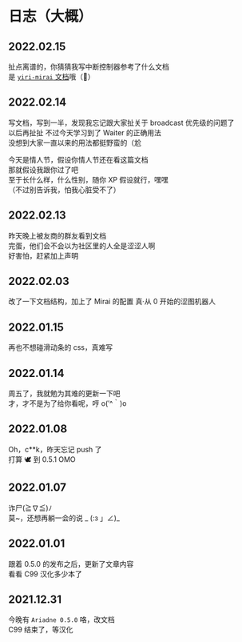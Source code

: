 # 日志（大概）

[^_^]: 其实，真实想法都在注释里

<h2>2022.02.15</h2>

扯点离谱的，你猜猜我写中断控制器参考了什么文档  
是 [`yiri-mirai` 文档](https://yiri-mirai.wybxc.cc/docs/extensions/trigger/interrupt)哦（:herb:）

<h2>2022.02.14</h2>

写文档，写到一半，发现我忘记跟大家扯关于 broadcast 优先级的问题了  
以后再扯扯
不过今天学习到了 Waiter 的正确用法  
没想到大家一直以来的用法都挺野蛮的（尬

今天是情人节，假设你情人节还在看这篇文档  
那就假设我跟你过了吧  
至于长什么样，什么性别，随你 XP 假设就行，嘿嘿  
（不过别告诉我，怕我心脏受不了）

<h2>2022.02.13</h2>

昨天晚上被友商的群友看到文档  
完蛋，他们会不会以为社区里的人全是涩涩人啊  
好害怕，赶紧加上声明

<h2>2022.02.03</h2>

改了一下文档结构，加上了 Mirai 的配置
<Curtain>真·从 0 开始的涩图机器人</Curtain>

<h2>2022.01.15</h2>

再也不想碰滑动条的 css，真难写

<h2>2022.01.14</h2>

周五了，我就勉为其难的更新一下吧  
才，才不是为了给你看呢，哼 o(′^｀)o

<h2>2022.01.08</h2>

Oh，c\*\*k，昨天忘记 push 了  
打算 :dove: 到 0.5.1 OMO

<h2>2022.01.07</h2>

诈尸(≧∇≦)ﾉ  
莫~，还想再躺一会的说 \_ (:з 」∠)\_

<h2>2022.01.01</h2>

[>_<]: 自己的知识不足以写关于[消息匹配](7_setu_tag)的文档了  
跟着 0.5.0 的发布之后，更新了文章内容  
看看 C99 汉化多少本了

<h2>2021.12.31</h2>

今晚有 `Ariadne 0.5.0` 咯，改文档  
C99 结束了，等汉化
